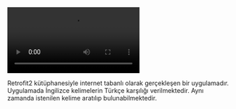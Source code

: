 <video controls> 
  <source src="https://github.com/tugcenurdaglar/sozluk-uygulamasi/blob/master/sozlukVideo.mp4" type="video/mp4"> 
  </video>

Retrofit2 kütüphanesiyle internet tabanlı olarak gerçekleşen bir uygulamadır. Uygulamada İngilizce kelimelerin Türkçe karşılığı verilmektedir. Aynı zamanda istenilen kelime aratılıp bulunabilmektedir.
